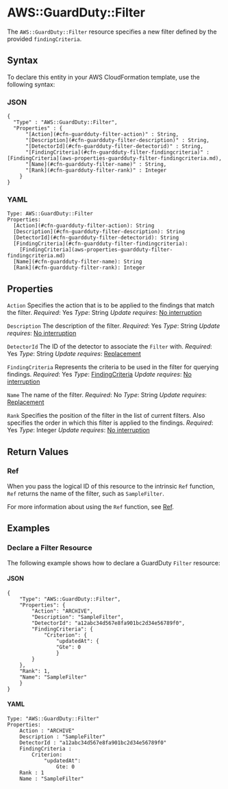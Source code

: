 # AWS::GuardDuty::Filter<a name="aws-resource-guardduty-filter"></a>

The `AWS::GuardDuty::Filter` resource specifies a new filter defined by the provided `findingCriteria`\.

## Syntax<a name="aws-resource-guardduty-filter-syntax"></a>

To declare this entity in your AWS CloudFormation template, use the following syntax:

### JSON<a name="aws-resource-guardduty-filter-syntax.json"></a>

```
{
  "Type" : "AWS::GuardDuty::Filter",
  "Properties" : {
      "[Action](#cfn-guardduty-filter-action)" : String,
      "[Description](#cfn-guardduty-filter-description)" : String,
      "[DetectorId](#cfn-guardduty-filter-detectorid)" : String,
      "[FindingCriteria](#cfn-guardduty-filter-findingcriteria)" : [FindingCriteria](aws-properties-guardduty-filter-findingcriteria.md),
      "[Name](#cfn-guardduty-filter-name)" : String,
      "[Rank](#cfn-guardduty-filter-rank)" : Integer
    }
}
```

### YAML<a name="aws-resource-guardduty-filter-syntax.yaml"></a>

```
Type: AWS::GuardDuty::Filter
Properties:
  [Action](#cfn-guardduty-filter-action): String
  [Description](#cfn-guardduty-filter-description): String
  [DetectorId](#cfn-guardduty-filter-detectorid): String
  [FindingCriteria](#cfn-guardduty-filter-findingcriteria):
    [FindingCriteria](aws-properties-guardduty-filter-findingcriteria.md)
  [Name](#cfn-guardduty-filter-name): String
  [Rank](#cfn-guardduty-filter-rank): Integer
```

## Properties<a name="aws-resource-guardduty-filter-properties"></a>

`Action`  <a name="cfn-guardduty-filter-action"></a>
Specifies the action that is to be applied to the findings that match the filter\.
*Required*: Yes
*Type*: String
*Update requires*: [No interruption](https://docs.aws.amazon.com/AWSCloudFormation/latest/UserGuide/using-cfn-updating-stacks-update-behaviors.html#update-no-interrupt)

`Description`  <a name="cfn-guardduty-filter-description"></a>
The description of the filter\.
*Required*: Yes
*Type*: String
*Update requires*: [No interruption](https://docs.aws.amazon.com/AWSCloudFormation/latest/UserGuide/using-cfn-updating-stacks-update-behaviors.html#update-no-interrupt)

`DetectorId`  <a name="cfn-guardduty-filter-detectorid"></a>
The ID of the detector to associate the `Filter` with\.
*Required*: Yes
*Type*: String
*Update requires*: [Replacement](https://docs.aws.amazon.com/AWSCloudFormation/latest/UserGuide/using-cfn-updating-stacks-update-behaviors.html#update-replacement)

`FindingCriteria`  <a name="cfn-guardduty-filter-findingcriteria"></a>
Represents the criteria to be used in the filter for querying findings\.
*Required*: Yes
*Type*: [FindingCriteria](aws-properties-guardduty-filter-findingcriteria.md)
*Update requires*: [No interruption](https://docs.aws.amazon.com/AWSCloudFormation/latest/UserGuide/using-cfn-updating-stacks-update-behaviors.html#update-no-interrupt)

`Name`  <a name="cfn-guardduty-filter-name"></a>
The name of the filter\.
*Required*: No
*Type*: String
*Update requires*: [Replacement](https://docs.aws.amazon.com/AWSCloudFormation/latest/UserGuide/using-cfn-updating-stacks-update-behaviors.html#update-replacement)

`Rank`  <a name="cfn-guardduty-filter-rank"></a>
Specifies the position of the filter in the list of current filters\. Also specifies the order in which this filter is applied to the findings\.
*Required*: Yes
*Type*: Integer
*Update requires*: [No interruption](https://docs.aws.amazon.com/AWSCloudFormation/latest/UserGuide/using-cfn-updating-stacks-update-behaviors.html#update-no-interrupt)

## Return Values<a name="aws-resource-guardduty-filter-return-values"></a>

### Ref<a name="aws-resource-guardduty-filter-return-values-ref"></a>

 When you pass the logical ID of this resource to the intrinsic `Ref` function, `Ref` returns the name of the filter, such as `SampleFilter`\.

For more information about using the `Ref` function, see [Ref](https://docs.aws.amazon.com/AWSCloudFormation/latest/UserGuide/intrinsic-function-reference-ref.html)\.

## Examples<a name="aws-resource-guardduty-filter--examples"></a>

### Declare a Filter Resource<a name="aws-resource-guardduty-filter--examples--Declare_a_Filter_Resource"></a>

The following example shows how to declare a GuardDuty `Filter` resource:

#### JSON<a name="aws-resource-guardduty-filter--examples--Declare_a_Filter_Resource--json"></a>

```
{
    "Type": "AWS::GuardDuty::Filter",
    "Properties": {
        "Action": "ARCHIVE",
        "Description": "SampleFilter",
        "DetectorId": "a12abc34d567e8fa901bc2d34e56789f0",
        "FindingCriteria": {
            "Criterion": {
                "updatedAt": {
                "Gte": 0
                }
        }
    },
    "Rank": 1,
    "Name": "SampleFilter"
    }
}
```

#### YAML<a name="aws-resource-guardduty-filter--examples--Declare_a_Filter_Resource--yaml"></a>

```
Type: "AWS::GuardDuty::Filter"
Properties:
    Action : "ARCHIVE"
    Description : "SampleFilter"
    DetectorId : "a12abc34d567e8fa901bc2d34e56789f0"
    FindingCriteria :
        Criterion:
            "updatedAt":
                Gte: 0
    Rank : 1
    Name : "SampleFilter"
```
